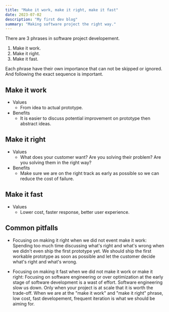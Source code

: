 ```yaml
---
title: "Make it work, make it right, make it fast"
date: 2023-07-02
description: "My first dev blog"
summary: "Making software project the right way."
---
```


There are 3 phrases in software project developement.
1. Make it work.
2. Make it right.
3. Make it fast.

Each phrase have their own importance that can not be
skipped or ignored. And following the exact sequence
is important.

## Make it work
- Values
    - From idea to actual prototype.
- Benefits
    - It is easier to discuss potential improvement on
    prototype then abstract ideas.

## Make it right
- Values
    - What does your customer want? Are you solving their
    problem? Are you solving them in the right way?
- Benefits
    - Make sure we are on the right track as early as
    possible so we can reduce the cost of failure.

## Make it fast
- Values
    - Lower cost, faster response, better user experience.

## Common pitfalls
- Focusing on making it right when we did not event
make it work: Spending too much time discussing what's 
right and what's wrong when we didn't even ship the 
first prototype yet. We should ship the first workable
prototype as soon as possible and let the customer
decide what's right and what's wrong.

- Focusing on making it fast when we did not make it 
work or make it right: Focusing on software engineering
or over optimization at the early stage of software 
development is a wast of effort. Software engineering
slow us down. Only when your project is at scale that
it is worth the trade-off. When we are at the 
"make it work" and "make it right" phrase, low cost,
fast developement, frequent iteration is what we 
should be aiming for.
